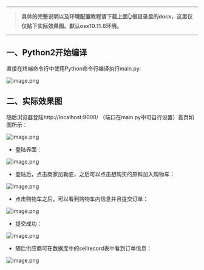 ------
>**具体的完整说明以及环境配置教程请下载上面👆根目录里的docx，这里仅仅贴下实际效果图。默认osx10.11.6环境。**
-----


## 一、Python2开始编译
直接在终端命令行中使用Python命令行编译执行main.py:

![image.png](http://upload-images.jianshu.io/upload_images/3251332-3d364c211dffc0d3.png?imageMogr2/auto-orient/strip%7CimageView2/2/w/1240)

## 二、实际效果图
随后浏览器登陆http://localhost:9000/ （端口在main.py中可自行设置）首页如图所示：

![image.png](http://upload-images.jianshu.io/upload_images/3251332-39b56d8f4f2e8749.png?imageMogr2/auto-orient/strip%7CimageView2/2/w/1240)

- 登陆界面：

![image.png](http://upload-images.jianshu.io/upload_images/3251332-57488ff8e62efbb9.png?imageMogr2/auto-orient/strip%7CimageView2/2/w/1240)

- 登陆后，点击商家加勒底，之后可以点击想购买的原料加入购物车：


![image.png](http://upload-images.jianshu.io/upload_images/3251332-1ab6e2b8c75af0f2.png?imageMogr2/auto-orient/strip%7CimageView2/2/w/1240)


- 点击购物车之后，可以看到购物车内信息并且提交订单：

![image.png](http://upload-images.jianshu.io/upload_images/3251332-92e3ffb0d4db41d2.png?imageMogr2/auto-orient/strip%7CimageView2/2/w/1240)

- 提交成功：

![image.png](http://upload-images.jianshu.io/upload_images/3251332-8047d36ab63e38f4.png?imageMogr2/auto-orient/strip%7CimageView2/2/w/1240)


- 随后供应商可在数据库中的sellrecord表中看到订单信息：

![image.png](http://upload-images.jianshu.io/upload_images/3251332-dbdcb05ea09e041a.png?imageMogr2/auto-orient/strip%7CimageView2/2/w/1240)


